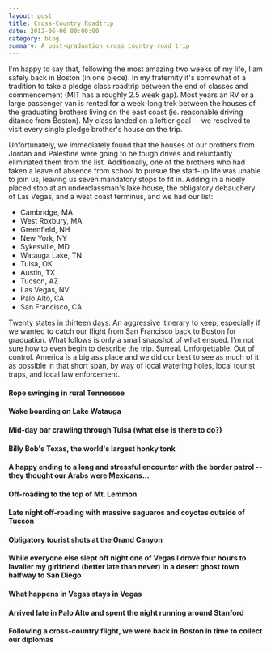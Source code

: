 ```yaml
---
layout: post
title: Cross-Country Roadtrip
date: 2012-06-06 00:00:00
category: blog
summary: A post-graduation cross country road trip
---
```


<div class="section">
    <div class="text container">
        <p>I'm happy to say that, following the most amazing two weeks of my life, I am safely back in Boston (in one piece). In my fraternity it's somewhat of a tradition to take a pledge class roadtrip between the end of classes and commencement (MIT has a roughly 2.5 week gap). Most years an RV or a large passenger van is rented for a week-long trek between the houses of the graduating brothers living on the east coast (ie. reasonable driving ditance from Boston). My class landed on a loftier goal -- we resolved to visit every single pledge brother's house on the trip.</p>
        <p>Unfortunately, we immediately found that the houses of our brothers from Jordan and Palestine were going to be tough drives and reluctantly eliminated them from the list. Additionally, one of the brothers who had taken a leave of absence from school to pursue the start-up life was unable to join us, leaving us seven mandatory stops to fit in. Adding in a nicely placed stop at an underclassman's lake house, the obligatory debauchery of Las Vegas, and a west coast terminus, and we had our list:</p>
        <ul>
            <li>Cambridge, MA</li>
            <li>West Roxbury, MA</li>
            <li>Greenfield, NH</li>
            <li>New York, NY</li>
            <li>Sykesville, MD</li>
            <li>Watauga Lake, TN</li>
            <li>Tulsa, OK</li>
            <li>Austin, TX</li>
            <li>Tucson, AZ</li>
            <li>Las Vegas, NV</li>
            <li>Palo Alto, CA</li>
            <li>San Francisco, CA</li>
        </ul>
        <p>Twenty states in thirteen days. An aggressive itinerary to keep, especially if we wanted to catch our flight from San Francisco back to Boston for graduation. What follows is only a small snapshot of what ensued. I'm not sure how to even begin to describe the trip. Surreal. Unforgettable. Out of control. America is a big ass place and we did our best to see as much of it as possible in that short span, by way of local watering holes, local tourist traps, and local law enforcement.</p>
    </div>
</div>

<div class="pic section" style="background-image:url('/assets/2012-06-06-roadtrip/01.jpg');background-position:left center;">
</div>

<div class="section">
    <div class="text container">
        <h4>Rope swinging in rural Tennessee</h4>
    </div>
</div>

<div class="pic section" style="background-image:url('/assets/2012-06-06-roadtrip/02.jpg');background-position:right center;">
</div>

<div class="section">
    <div class="text container">
        <h4>Wake boarding on Lake Watauga</h4>
    </div>
</div>

<div class="pic section" style="background-image:url('/assets/2012-06-06-roadtrip/03.jpg');">
</div>

<div class="section">
    <div class="text container">
        <h4>Mid-day bar crawling through Tulsa (what else is there to do?)</h4>
    </div>
</div>

<div class="pic section" style="background-image:url('/assets/2012-06-06-roadtrip/04.jpg');background-position:left center;">
</div>

<div class="section">
    <div class="text container">
        <h4>Billy Bob's Texas, the world's largest honky tonk</h4>
    </div>
</div>

<div class="pic section" style="background-image:url('/assets/2012-06-06-roadtrip/05.jpg');background-position:left center;">
</div>

<div class="section">
    <div class="text container">
        <h4>A happy ending to a long and stressful encounter with the border patrol -- they thought our Arabs were Mexicans...</h4>
    </div>
</div>

<div class="pic section" style="background-image:url('/assets/2012-06-06-roadtrip/06.jpg');background-position:left center;">
</div>

<div class="section">
    <div class="text container">
        <h4>Off-roading to the top of Mt. Lemmon</h4>
    </div>
</div>

<div class="pic section" style="background-image:url('/assets/2012-06-06-roadtrip/07.jpg');">
</div>

<div class="section">
    <div class="text container">
        <h4>Late night off-roading with massive saguaros and coyotes outside of Tucson</h4>
    </div>
</div>

<div class="pic section" style="background-image:url('/assets/2012-06-06-roadtrip/08.jpg');">
</div>

<div class="section">
    <div class="text container">
        <h4>Obligatory tourist shots at the Grand Canyon</h4>
    </div>
</div>

<div class="pic section" style="background-image:url('/assets/2012-06-06-roadtrip/09.jpg');">
</div>

<div class="section">
    <div class="text container">
        <h4>While everyone else slept off night one of Vegas I drove four hours to lavalier my girlfriend (better late than never) in a desert ghost town halfway to San Diego</h4>
    </div>
</div>

<div class="pic section" style="background-image:url('/assets/2012-06-06-roadtrip/10.jpg');">
</div>

<div class="section">
    <div class="text container">
        <h4>What happens in Vegas stays in Vegas</h4>
    </div>
</div>

<div class="pic section" style="background-image:url('/assets/2012-06-06-roadtrip/11.jpg');">
</div>

<div class="section">
    <div class="text container">
        <h4>Arrived late in Palo Alto and spent the night running around Stanford</h4>
    </div>
</div>

<div class="pic section" style="background-image:url('/assets/2012-06-06-roadtrip/12.jpg');">
</div>

<div class="section">
    <div class="text container">
        <h4>Following a cross-country flight, we were back in Boston in time to collect our diplomas</h4>
    </div>
</div>